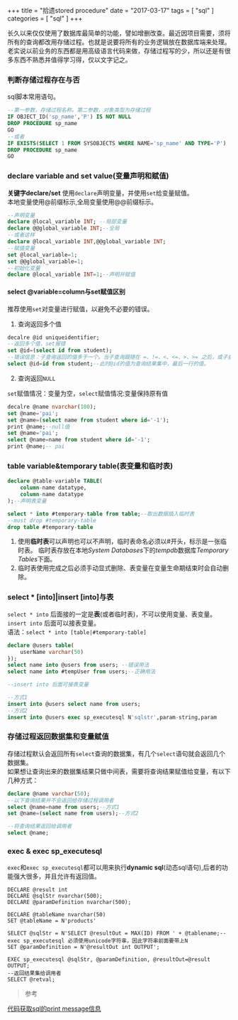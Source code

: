 +++
title = "拾遗stored procedure"
date = "2017-03-17"
tags = [ "sql" ]
categories = [ "sql" ]
+++

长久以来仅仅使用了数据库最简单的功能，譬如增删改查。最近因项目需要，须将所有的查询都改用存储过程。也就是说要将所有的业务逻辑放在数据库端来处理。
老实说以前业务的东西都是用高级语言代码来做，存储过程写的少，所以还是有很多东西不熟悉并值得学习得，仅以文字记之。
<!--more-->
### 判断存储过程存在与否

sql脚本常用语句。

```sql
--第一参数，存储过程名称。第二参数，对象类型为存储过程
IF OBJECT_ID('sp_name','P') IS NOT NULL
DROP PROCEDURE sp_name
GO
--或者
IF EXISTS(SELECT 1 FROM SYSOBJECTS WHERE NAME='sp_name' AND TYPE='P')
DROP PROCEDURE sp_name
GO
```
### declare variable and set value(变量声明和赋值)

**关键字declare/set**
使用`declare`声明变量，并使用`set`给变量赋值。  
本地变量使用@前缀标示,全局变量使用@@前缀标示。

```sql
--声明变量
declare @local_variable INT; --局部变量  
declare @@global_variable INT;--全局
--或者这样
declare @local_variable INT,@@global_variable INT;
--赋值变量
set @local_variable=1;
set @@global_variable=1;
--初始化变量
declare @local_variable INT=1;--声明并赋值
```
#### select @variable=column与set赋值区别

推荐使用`set`对变量进行赋值，以避免不必要的错误。

1. 查询返回多个值

``` sql
decalre @id uniqueidentifier;
--返回多个值，set报错
set @id=(select id from student);
--错误信息：子查询返回的值多于一个。当子查询跟随在 =、!=、<、<=、>、>= 之后，或子查询用作表达式时，这种情况是不允许的。
select @id=id from student;--此时@id的值为查询结果集中，最后一行的值。
```
2. 查询返回`NULL`

`set`赋值情况：变量为空，`select`赋值情况:变量保持原有值

``` sql
decalre @name nvarchar(100);
set @name='pai';
set @name=(select name from student where id='-1');
print @name;--null值
set @name='pai';
select @name=name from student where id='-1';
print @name;-- pai
```

### table variable&temporary table(表变量和临时表)

```sql
declare @table-variable TABLE(
    column-name datatype,
    column-name datatype
);--声明表变量

select * into #temporary-table from table;--取出数据插入临时表
--must drop #temporary-table
drop table #temporary-table
```
1. 使用**临时表**可以声明也可以不声明，临时表命名必须以#开头，标示是一张临时表。
临时表存放在本地*System Databases*下的*tempdb*数据库*Temporary Tables*下面。
2. 临时表使用完成之后必须手动显式删除、表变量在变量生命期结束时会自动删除。

### select * [into]|insert [into]与表

`select * into` 后面接的一定是**表**(或者临时表)，不可以使用变量、表变量。    
`insert into` 后面可以接表变量。  
语法：`select * into [table|#temporary-table]`
  
```sql
declare @users table(
    userName varchar(50)
});
select name into @users from users; --错误用法
select name into #tempUser from users;--正确用法

--insert into 后面可接表变量

--方式1
insert into @users select name from users;
--方式2
insert into @users exec sp_executesql N'sqlstr',param-string,param
```

### 存储过程返回数据集和变量赋值

存储过程默认会返回所有`select`查询的数据集，有几个`select`语句就会返回几个数据集。  
如果想让查询出来的数据集结果只做中间表，需要将查询结果赋值给变量，有以下几种方式：

```sql
declare @name varchar(50);
--以下查询结果并不会返回给存储过程调用者
select @name=name from users;--方式1
set @name=(select name from users);--方式2

--将查询结果返回给调用者
select @name;
```
### exec & exec sp_executesql

`exec`和`exec sp_executesql`都可以用来执行**dynamic sql**(动态sql语句),后者的功能强大很多，并且允许有返回值。

```tsql
DECLARE @result int   
DECLARE @sqlStr nvarchar(500);
DECLARE @paramDefinition nvarchar(500);

DECLARE @tableName nvarchar(50)  
SET @tableName = N'products'  

SELECT @sqlStr = N'SELECT @resultOut = MAX(ID) FROM ' + @tablename;-- exec sp_executesql 必须使用unicode字符串，因此字符串前面要带上N 
SET @paramDefinition = N'@resultOut int OUTPUT';

EXEC sp_executesql @sqlStr, @paramDefinition, @resultOut=@result OUTPUT;
--返回结果集给调用者
SELECT @retval; 
```

> 参考

[代码获取sql的print message信息](https://www.tf3604.com/2016/03/01/capturing-output-from-sql-server-using-c/ '点我访问')
